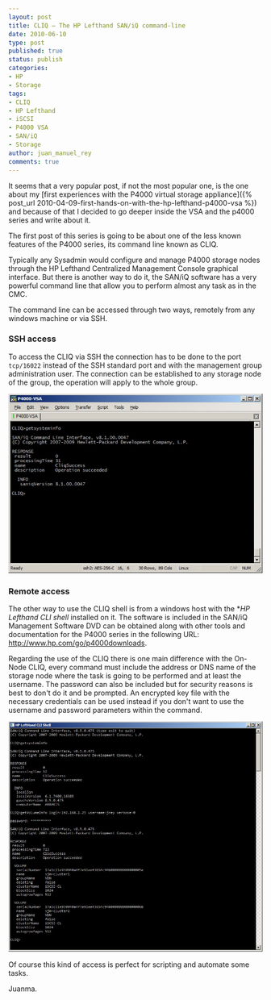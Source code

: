 ```yaml
---
layout: post
title: CLIQ – The HP Lefthand SAN/iQ command-line
date: 2010-06-10
type: post
published: true
status: publish
categories:
- HP
- Storage
tags:
- CLIQ
- HP Lefthand
- iSCSI
- P4000 VSA
- SAN/iQ
- Storage
author: juan_manuel_rey
comments: true
---
```


It seems that a very popular post, if not the most popular one, is the one about my [first experiences with the P4000 virtual storage appliance]({% post_url 2010-04-09-first-hands-on-with-the-hp-lefthand-p4000-vsa %}) and because of that I decided to go deeper inside the VSA and the p4000 series and write about it.

The first post of this series is going to be about one of the less known features of the P4000 series, its command line known as CLIQ.

Typically any Sysadmin would configure and manage P4000 storage nodes through the HP Lefthand Centralized Management Console graphical interface. But there is another way to do it, the SAN/iQ software has a very powerful command line that allow you to perform almost any task as in the CMC.

The command line can be accessed through two ways, remotely from any windows machine or via SSH.

### SSH access

To access the CLIQ via SSH the connection has to be done to the port `tcp/16022` instead of the SSH standard port and with the management group administration user. The connection can be established to any storage node of the group, the operation will apply to the whole group.

[![CLIQ SSH access](/images/cliq_ssh1.jpg "CLIQ SSH access")]({{site.url}}/images/cliq_ssh1.jpg)

### Remote access

The other way to use the CLIQ shell is from a windows host with the **HP Lefthand CLI shell* installed on it. The software is included in the SAN/iQ Management Software DVD can be obtained along with other tools and documentation for the P4000 series in the following URL: <http://www.hp.com/go/p4000downloads>.

Regarding the use of the CLIQ there is one main difference with the On-Node CLIQ, every command must include the address or DNS name of the storage node where the task is going to be performed and at least the username. The password can also be included but for security reasons is best to don't do it and be prompted. An encrypted key file with the necessary credentials can be used instead if you don't want to use the username and password parameters within the command.

[![](/images/cliq_local.jpg "CLIQ remote shell")]({{site.utl}}/images/cliq_local.jpg)

Of course this kind of access is perfect for scripting and automate some tasks.

Juanma.
